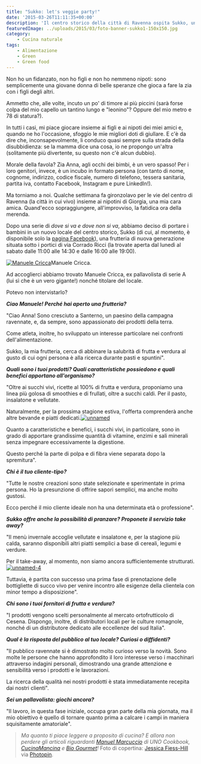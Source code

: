 ```yaml
---
title: "Sukko: let's veggie party!"
date: '2015-03-26T11:11:35+00:00'
description: 'Il centro storico della città di Ravenna ospita Sukko, un locale di nuova generazione in cui le protagoniste sono frutta e verdura.'
featuredImage: ../uploads/2015/03/foto-banner-sukko1-150x150.jpg
category:
    - Cucina naturale
tags:
    - Alimentazione
    - Green
    - Green food
---
```



Non ho un fidanzato, non ho figli e non ho nemmeno nipoti: sono semplicemente una giovane donna di belle speranze che gioca a fare la zia con i figli degli altri.

Ammetto che, alle volte, incuto un po' di timore ai più piccini (sarà forse colpa del mio capello un tantino lungo e "leonino"? Oppure del mio metro e 78 di statura?).

In tutti i casi, mi piace giocare insieme ai figli e ai nipoti dei miei amici e, quando ne ho l'occasione, sfoggio le mie migliori doti di giullare. E c'è da dire che, inconsapevolmente, li conduco quasi sempre sulla strada della disubbidienza: se la mamma dice una cosa, io ne propongo un'altra (solitamente più divertente, su questo non c'è alcun dubbio).

Morale della favola? Zia Anna, agli occhi dei bimbi, è un vero spasso! Per i loro genitori, invece, è un incubo in formato persona (con tanto di nome, cognome, indirizzo, codice fiscale, numero di telefono, tessera sanitaria, partita iva, contatto Facebook, Instagram e pure LinkedIn!).

Ma torniamo a noi. Qualche settimana fa gironzolavo per le vie del centro di Ravenna (la città in cui vivo) insieme ai nipotini di Giorgia, una mia cara amica. Quand'ecco sopraggiungere, all'improvviso, la fatidica ora della merenda.

Dopo una serie di *dove si va e dove non si va*, abbiamo deciso di portare i bambini in un nuovo locale del centro storico, Sukko (di cui, al momento, è disponibile solo la [pagina Facebook](https://www.facebook.com/pages/Sukko/847827491948339?ref=ts&fref=ts)), una frutteria di nuova generazione situata sotto i portici di via Corrado Ricci (la trovate aperta dal lunedì al sabato dalle 11:00 alle 14:30 e dalle 16:00 alle 19:00).

[![Manuele Cricca](../uploads/2015/03/unnamed-3-300x225.jpg)](https://myhumus.com/wp-content/uploads/2015/03/unnamed-3.jpg)Manuele Cricca.

Ad accoglierci abbiamo trovato Manuele Cricca, ex pallavolista di serie A (lui sì che è un vero gigante!) nonché titolare del locale.

Potevo non intervistarlo?

***Ciao Manuele! Perché hai aperto una frutteria?***

"Ciao Anna! Sono cresciuto a Santerno, un paesino della campagna ravennate, e, da sempre, sono appassionato dei prodotti della terra.

Come atleta, inoltre, ho sviluppato un interesse particolare nei confronti dell'alimentazione.

Sukko, la mia frutteria, cerca di abbinare la salubrità di frutta e verdura al gusto di cui ogni persona è alla ricerca durante pasti e spuntini".

***Quali sono i tuoi prodotti? Quali caratteristiche possiedono e quali benefici apportano all'organismo?***

"Oltre ai succhi vivi, ricette al 100% di frutta e verdura, proponiamo una linea più golosa di smoothies e di frullati, oltre a succhi caldi. Per il pasto, insalatone e vellutate.

Naturalmente, per la prossima stagione estiva, l'offerta comprenderà anche altre bevande e piatti dedicati.[![unnamed](../uploads/2015/03/unnamed-300x225.jpg)](https://myhumus.com/wp-content/uploads/2015/03/unnamed.jpg)

Quanto a caratteristiche e benefici, i succhi vivi, in particolare, sono in grado di apportare grandissime quantità di vitamine, enzimi e sali minerali senza impegnare eccessivamente la digestione.

Questo perché la parte di polpa e di fibra viene separata dopo la spremitura".

***Chi è il tuo cliente-tipo?***

"Tutte le nostre creazioni sono state selezionate e sperimentate in prima persona. Ho la presunzione di offrire sapori semplici, ma anche molto gustosi.

Ecco perché il mio cliente ideale non ha una determinata età o professione".

***Sukko offre anche la possibilità di pranzare? Proponete il servizio take away?***

"Il menù invernale accoglie vellutate e insalatone e, per la stagione più calda, saranno disponibili altri piatti semplici a base di cereali, legumi e verdure.

Per il take-away, al momento, non siamo ancora sufficientemente strutturati.[![unnamed-4](../uploads/2015/03/unnamed-4-300x224.jpg)](https://myhumus.com/wp-content/uploads/2015/03/unnamed-4.jpg)

Tuttavia, è partita con successo una prima fase di prenotazione delle bottigliette di succo vivo per venire incontro alle esigenze della clientela con minor tempo a disposizione".

***Chi sono i tuoi fornitori di frutta e verdura?***

"I prodotti vengono scelti personalmente al mercato ortofrutticolo di Cesena. Dispongo, inoltre, di distributori locali per le culture romagnole, nonché di un distributore dedicato alle eccellenze del sud Italia".

***Qual è la risposta del pubblico al tuo locale? Curiosi o diffidenti?***

"Il pubblico ravennate si è dimostrato molto curioso verso la novità. Sono molte le persone che hanno approfondito il loro interesse verso i macchinari attraverso indagini personali, dimostrando una grande attenzione e sensibilità verso i prodotti e le lavorazioni.

La ricerca della qualità nei nostri prodotti è stata immediatamente recepita dai nostri clienti".

***Sei un pallavolista: giochi ancora?***

"Il lavoro, in questa fase iniziale, occupa gran parte della mia giornata, ma il mio obiettivo è quello di tornare quanto prima a calcare i campi in maniera squisitamente amatoriale".

> *Ma quanto ti piace leggere a proposito di cucina? E allora non perdere gli articoli riguardanti [Manuel Marcuccio](https://myhumus.com/uno-cookbook-cucina-vegana/) di UNO Cookbook, [CucinaMancina](https://myhumus.com/diversamente-onnivori-con-cucina-mancina/) e [Bio Gourmet](https://myhumus.com/bio-gourmet-biologico/)!* Foto di copertina: [Jessica Fiess-Hill](http://www.flickr.com/photos/13499683@N00/7178714273) via [Photopin](http://photopin.com).

